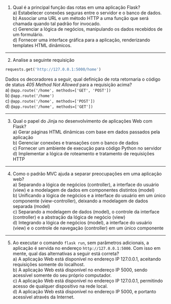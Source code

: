 1. Qual é a principal função das rotas em uma aplicação Flask? <br>
a) Estabelecer conexões seguras entre o servidor e o banco de dados. <br>
b) Associar uma URL e um método HTTP a uma função que será chamada quando tal padrão for invocado. <br>
c) Gerenciar a lógica de negócios, manipulando os dados recebidos de um formulário. <br>
d) Fornecer uma interface gráfica para a aplicação, renderizando templates HTML dinâmicos. <br>

---

2. Analise a seguinte requisição <br>
```python
requests.get('http://127.0.0.1:5000/home')
```

Dados os decoradores a seguir, qual definição de rota retornaria o código de status *405 Method Not Allowed* para a requisição acima? <br>
a) `@app.route('/home', methods=['GET', 'POST'])` <br>
b) `@app.route('/home')` <br>
c) `@app.route('/home', methods=['POST'])` <br>
d) `@app.route('/home', methods=['GET'])` <br>

---

3. Qual o papel do Jinja no desenvolvimento de aplicações Web com Flask? <br>
a) Gerar páginas HTML dinâmicas com base em dados passados pela aplicação <br>
b) Gerenciar conexões e transações com o banco de dados <br>
c) Fornecer um ambiente de execução para código Python no servidor <br>
d) Implementar a lógica de roteamento e tratamento de requisições HTTP <br>

---

4. Como o padrão MVC ajuda a separar preocupações em uma aplicação web? <br>
a) Separando a lógica de negócios (controller), a interface do usuário (view) e a modelagem de dados em componentes distintos (model) <br>
b) Unificando a lógica de negócios e a interface do usuário em um único componente (view-controller), deixando a modelagem de dados separada (model) <br>
c) Separando a modelagem de dados (model), o controle da interface (controller) e a abstração da lógica de negócio (view) <br>
d) Integrando a lógica de negócios (model), a interface do usuário (view) e o controle de navegação (controller) em um único componente <br>

---

5. Ao executar o comando `flask run`, sem parâmetros adicionais, a aplicação é servida no endereço `http://127.0.0.1:5000`. Com isso em mente, qual das alternativas a seguir está correta? <br>
a) A aplicação Web está disponível no endereço IP 127.0.0.1, aceitando requisições somente do localhost. <br>
b) A aplicação Web está disponível no endereço IP 5000, sendo acessível somente do seu próprio computador. <br>
c) A aplicação Web está disponível no endereço IP 127.0.0.1, permitindo acesso de qualquer dispositivo na rede local. <br>
d) A aplicação Web está disponível no endereço IP 5000, e portanto acessível através da Internet. <br>

